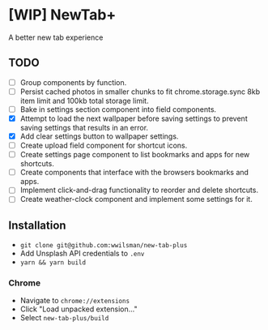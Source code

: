 # [WIP] NewTab+

A better new tab experience

## TODO

- [ ] Group components by function.
- [ ] Persist cached photos in smaller chunks to fit chrome.storage.sync 8kb
  item limit and 100kb total storage limit.
- [ ] Bake in settings section component into field components.
- [x] Attempt to load the next wallpaper before saving settings to prevent
  saving settings that results in an error.
- [x] Add clear settings button to wallpaper settings.
- [ ] Create upload field component for shortcut icons.
- [ ] Create settings page component to list bookmarks and apps for new shortcuts.
- [ ] Create components that interface with the browsers bookmarks and apps.
- [ ] Implement click-and-drag functionality to reorder and delete shortcuts.
- [ ] Create weather-clock component and implement some settings for it.

## Installation

- `git clone git@github.com:wwilsman/new-tab-plus`
- Add Unsplash API credentials to `.env`
- `yarn && yarn build`

### Chrome

- Navigate to `chrome://extensions`
- Click "Load unpacked extension..."
- Select `new-tab-plus/build`

